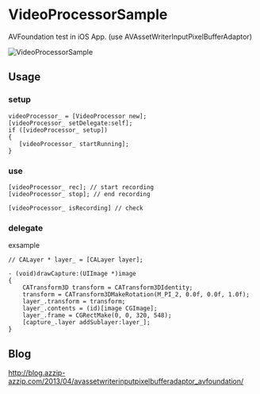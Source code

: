 VideoProcessorSample
====================

AVFoundation test in iOS App. (use AVAssetWriterInputPixelBufferAdaptor)

![VideoProcessorSample](http://azzip-azzip.com/assets/img/2013/vps_3.jpg "VideoProcessorSample")

## Usage


### setup
```
videoProcessor_ = [VideoProcessor new];
[videoProcessor_ setDelegate:self];
if ([videoProcessor_ setup])
{
   [videoProcessor_ startRunning];
}
```

### use
```
[videoProcessor_ rec]; // start recording
[videoProcessor_ stop]; // end recording

[videoProcessor_ isRecording] // check
```

### delegate

exsample  
```
// CALayer * layer_ = [CALayer layer];

- (void)drawCapture:(UIImage *)image
{
    CATransform3D transform = CATransform3DIdentity;
    transform = CATransform3DMakeRotation(M_PI_2, 0.0f, 0.0f, 1.0f);
    layer_.transform = transform;
    layer_.contents = (id)[image CGImage];
    layer_.frame = CGRectMake(0, 0, 320, 548);
    [capture_.layer addSublayer:layer_];
}
```


## Blog
http://blog.azzip-azzip.com/2013/04/avassetwriterinputpixelbufferadaptor_avfoundation/
